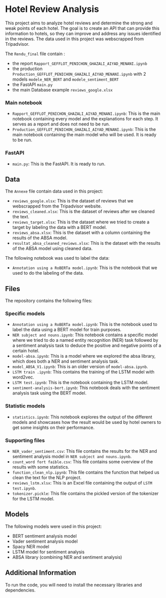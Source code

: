 # Hotel Review Analysis

This project aims to analyze hotel reviews and determine the strong and weak points of each hotel. The goal is to create an API that can provide this information to hotels, so they can improve and address any issues identified in the reviews. The data used in this project was webscrapped from Tripadvisor.

The `Rendu_final` file  contain : 
- the report `Rapport_GEFFLOT_PENICHON_GHAZALI_AIYAD_MENANI.ipynb`
- the production `Production_GEFFLOT_PENICHON_GHAZALI_AIYAD_MENANI.ipynb` with 2 models `modele_NER_BERT` and `modele_sentiment_BERT` 
- the FastAPI `main.py`
- the main Database example `reviews_google.xlsx`

### Main notebook
- `Rapport_GEFFLOT_PENICHON_GHAZALI_AIYAD_MENANI.ipynb`: This is the main notebook containing every model and the explanations for each step. It serves as a report and does not need to be run.
- `Production_GEFFLOT_PENICHON_GHAZALI_AIYAD_MENANI.ipynb`: This is the main notebook containing the main model who will be used. It is ready to be run.

### FastAPI
- `main.py`: This is the FastAPI. It is ready to run.

## Data

The `Annexe` file contain data used in this project: 
- `reviews_google.xlsx`: This is the dataset of reviews that we webscrapped from the Tripadvisor website.
- `reviews_cleaned.xlsx`: This is the dataset of reviews after we cleaned the text.
- `reviews_target.xlsx`: This is the dataset where we tried to create a target by labeling the data with a BERT model.
- `reviews_absa.xlsx`: This is the dataset with a column containing the results of the ABSA model.
- `resultat_absa_cleaned_reviews.xlsx`: This is the dataset with the results of the ABSA model using cleaned data.

The following notebook was used to label the data:
- `Annotation using a RoBERTa model.ipynb`: This is the notebook that we used to do the labeling of the data.

## Files

The repository contains the following files:

### Specific models
- `Annotation using a RoBERTa model.ipynb`: This is the notebook used to label the data using a BERT model for train purposes.
- `NER subject and nouns.ipynb`: This notebook contains a specific model where we tried to do a named entity recognition (NER) task followed by a sentiment analysis task to deduce the positive and negative points of a certain hotel.
- `model-absa.ipynb`: This is a model where we explored the absa library, which does both a NER and sentiment analysis task.
- `model_ABSA_V1.ipynb`: This is an older version of `model-absa.ipynb`.
- `LSTM train .ipynb`: This contains the training of the LSTM model with word2vec.
- `LSTM test.ipynb`: This is the notebook containing the LSTM model.
- `sentiment-analysis-bert.ipynb`: This notebook deals with the sentiment analysis task using the BERT model.

### Statistic models
- `statistics.ipynb`: This notebook explores the output of the different models and showcases how the result would be used by hotel owners to get some insights on their performance.

### Supporting files
- `NER_vader_sentiment.csv`: This file contains the results for the NER and sentiment analysis model in `NER subject and nouns.ipynb`.
- `count_word fort faible.csv`: This file contains some overview of the results with some statistics.
- `function_clean_nlp.ipynb`: This file contains the function that helped us clean the text for the NLP project.
- `reviews_lstm.xlsx`: This is an Excel file containing the output of `LSTM test.ipynb`.
- `tokenizer.pickle`: This file contains the pickled version of the tokenizer for the LSTM model.

## Models

The following models were used in this project:
- BERT sentiment analysis model
- Vader sentiment analysis model
- Spacy NER model
- LSTM model for sentiment analysis
- ABSA library (combining NER and sentiment analysis)

## Additional Information

To run the code, you will need to install the necessary libraries and dependencies. 
